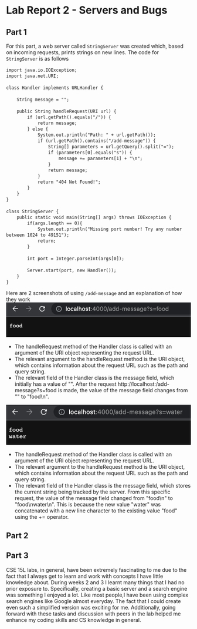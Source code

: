# Lab Report 2 - Servers and Bugs
## Part 1
For this part, a web server called ```StringServer``` was created which, based on incoming requests, prints strings on new lines.
The code for ```StringServer``` is as follows

```
import java.io.IOException;
import java.net.URI;

class Handler implements URLHandler {

    String message = "";

    public String handleRequest(URI url) {
        if (url.getPath().equals("/")) {
            return message;
        } else {
            System.out.println("Path: " + url.getPath());
            if (url.getPath().contains("/add-message")) {
                String[] parameters = url.getQuery().split("=");
                if (parameters[0].equals("s")) {
                    message += parameters[1] + "\n";
                }
                return message;
            }
            return "404 Not Found!";
        }
    }
}

class StringServer {
    public static void main(String[] args) throws IOException {
        if(args.length == 0){
            System.out.println("Missing port number! Try any number between 1024 to 49151");
            return;
        }

        int port = Integer.parseInt(args[0]);

        Server.start(port, new Handler());
    }
}
```
Here are 2 screenshots of using ```/add-message``` and an explanation of how they work
![Image](screenshot1.png)
 
- The handleRequest method of the Handler class is called with an argument of the URI object representing the request URL. 
- The relevant argument to the handleRequest method is the URI object, which contains information about the request URL such as the path and query string.
- The relevant field of the Handler class is the message field, which initially has a value of "". After the request http://localhost:<port>/add-message?s=food is made, the value of the message field changes from "" to "food\n".
  
![Image](screenshot2.png)
 
- The handleRequest method of the Handler class is called with an argument of the URI object representing the request URL.
- The relevant argument to the handleRequest method is the URI object, which contains information about the request URL such as the path and query string.
- The relevant field of the Handler class is the message field, which stores the current string being tracked by the server. From this specific request, the value of the message field changed from "food\n" to "food\nwater\n". This is because the new value "water" was concatenated with a new line character to the existing value "food" using the += operator.
  
 ## Part 2
 ## Part 3
 CSE 15L labs, in general, have been extremely fascinating to me due to the fact that I always get to learn and work with concepts I have little knowledge about. During weeks 2 and 3 I learnt many things that I had no prior exposure to. Specifically, creating a basic server and a search engine was something I enjoyed a lot. Like most people,I have been using complex search engines like Google almost everyday. The fact that I could create even such a simplified version was exciting for me. Additionally, going forward with these tasks and discussion with peers in the lab helped me enhance my coding skills and CS knowledge in general.   
 

